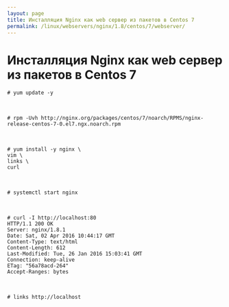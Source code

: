 ```yaml
---
layout: page
title: Инсталляция Nginx как web сервер из пакетов в Centos 7
permalink: /linux/webservers/nginx/1.8/centos/7/webserver/
---
```



# Инсталляция Nginx как web сервер из пакетов в Centos 7


    # yum update -y

<br/>

    # rpm -Uvh http://nginx.org/packages/centos/7/noarch/RPMS/nginx-release-centos-7-0.el7.ngx.noarch.rpm

<br/>

    # yum install -y nginx \
    vim \
    links \
    curl

<br/>

    # systemctl start nginx

<br/>


    # curl -I http://localhost:80  
    HTTP/1.1 200 OK
    Server: nginx/1.8.1
    Date: Sat, 02 Apr 2016 10:44:17 GMT
    Content-Type: text/html
    Content-Length: 612
    Last-Modified: Tue, 26 Jan 2016 15:03:41 GMT
    Connection: keep-alive
    ETag: "56a78acd-264"
    Accept-Ranges: bytes


<br/>

    # links http://localhost
